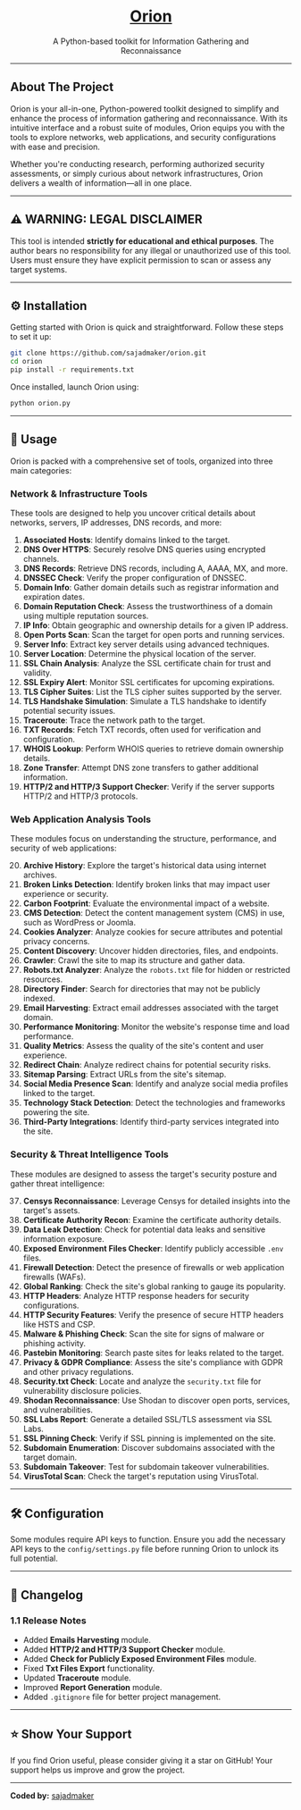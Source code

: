 <h1 align="center">
  <a href="">
    Orion
  </a>
  <br>
</h1>
<p align="center">
   A Python-based toolkit for Information Gathering and <br>Reconnaissance
</p>

---

## About The Project

Orion is your all-in-one, Python-powered toolkit designed to simplify and enhance the process of information gathering and reconnaissance. With its intuitive interface and a robust suite of modules, Orion equips you with the tools to explore networks, web applications, and security configurations with ease and precision.

Whether you're conducting research, performing authorized security assessments, or simply curious about network infrastructures, Orion delivers a wealth of information—all in one place.

---

## ⚠️ WARNING: LEGAL DISCLAIMER

This tool is intended **strictly for educational and ethical purposes**. The author bears no responsibility for any illegal or unauthorized use of this tool. Users must ensure they have explicit permission to scan or assess any target systems.

---

## ⚙️ Installation

Getting started with Orion is quick and straightforward. Follow these steps to set it up:

```bash
git clone https://github.com/sajadmaker/orion.git
cd orion
pip install -r requirements.txt
```

Once installed, launch Orion using:

```bash
python orion.py
```

---

## 📖 Usage

Orion is packed with a comprehensive set of tools, organized into three main categories:

### Network & Infrastructure Tools

These tools are designed to help you uncover critical details about networks, servers, IP addresses, DNS records, and more:

1. **Associated Hosts**: Identify domains linked to the target.
2. **DNS Over HTTPS**: Securely resolve DNS queries using encrypted channels.
3. **DNS Records**: Retrieve DNS records, including A, AAAA, MX, and more.
4. **DNSSEC Check**: Verify the proper configuration of DNSSEC.
5. **Domain Info**: Gather domain details such as registrar information and expiration dates.
6. **Domain Reputation Check**: Assess the trustworthiness of a domain using multiple reputation sources.
7. **IP Info**: Obtain geographic and ownership details for a given IP address.
8. **Open Ports Scan**: Scan the target for open ports and running services.
9. **Server Info**: Extract key server details using advanced techniques.
10. **Server Location**: Determine the physical location of the server.
11. **SSL Chain Analysis**: Analyze the SSL certificate chain for trust and validity.
12. **SSL Expiry Alert**: Monitor SSL certificates for upcoming expirations.
13. **TLS Cipher Suites**: List the TLS cipher suites supported by the server.
14. **TLS Handshake Simulation**: Simulate a TLS handshake to identify potential security issues.
15. **Traceroute**: Trace the network path to the target.
16. **TXT Records**: Fetch TXT records, often used for verification and configuration.
17. **WHOIS Lookup**: Perform WHOIS queries to retrieve domain ownership details.
18. **Zone Transfer**: Attempt DNS zone transfers to gather additional information.
19. **HTTP/2 and HTTP/3 Support Checker**: Verify if the server supports HTTP/2 and HTTP/3 protocols.

### Web Application Analysis Tools

These modules focus on understanding the structure, performance, and security of web applications:

20. **Archive History**: Explore the target's historical data using internet archives.
21. **Broken Links Detection**: Identify broken links that may impact user experience or security.
22. **Carbon Footprint**: Evaluate the environmental impact of a website.
23. **CMS Detection**: Detect the content management system (CMS) in use, such as WordPress or Joomla.
24. **Cookies Analyzer**: Analyze cookies for secure attributes and potential privacy concerns.
25. **Content Discovery**: Uncover hidden directories, files, and endpoints.
26. **Crawler**: Crawl the site to map its structure and gather data.
27. **Robots.txt Analyzer**: Analyze the `robots.txt` file for hidden or restricted resources.
28. **Directory Finder**: Search for directories that may not be publicly indexed.
29. **Email Harvesting**: Extract email addresses associated with the target domain.
30. **Performance Monitoring**: Monitor the website's response time and load performance.
31. **Quality Metrics**: Assess the quality of the site's content and user experience.
32. **Redirect Chain**: Analyze redirect chains for potential security risks.
33. **Sitemap Parsing**: Extract URLs from the site's sitemap.
34. **Social Media Presence Scan**: Identify and analyze social media profiles linked to the target.
35. **Technology Stack Detection**: Detect the technologies and frameworks powering the site.
36. **Third-Party Integrations**: Identify third-party services integrated into the site.

### Security & Threat Intelligence Tools

These modules are designed to assess the target's security posture and gather threat intelligence:

37. **Censys Reconnaissance**: Leverage Censys for detailed insights into the target's assets.
38. **Certificate Authority Recon**: Examine the certificate authority details.
39. **Data Leak Detection**: Check for potential data leaks and sensitive information exposure.
40. **Exposed Environment Files Checker**: Identify publicly accessible `.env` files.
41. **Firewall Detection**: Detect the presence of firewalls or web application firewalls (WAFs).
42. **Global Ranking**: Check the site's global ranking to gauge its popularity.
43. **HTTP Headers**: Analyze HTTP response headers for security configurations.
44. **HTTP Security Features**: Verify the presence of secure HTTP headers like HSTS and CSP.
45. **Malware & Phishing Check**: Scan the site for signs of malware or phishing activity.
46. **Pastebin Monitoring**: Search paste sites for leaks related to the target.
47. **Privacy & GDPR Compliance**: Assess the site's compliance with GDPR and other privacy regulations.
48. **Security.txt Check**: Locate and analyze the `security.txt` file for vulnerability disclosure policies.
49. **Shodan Reconnaissance**: Use Shodan to discover open ports, services, and vulnerabilities.
50. **SSL Labs Report**: Generate a detailed SSL/TLS assessment via SSL Labs.
51. **SSL Pinning Check**: Verify if SSL pinning is implemented on the site.
52. **Subdomain Enumeration**: Discover subdomains associated with the target domain.
53. **Subdomain Takeover**: Test for subdomain takeover vulnerabilities.
54. **VirusTotal Scan**: Check the target's reputation using VirusTotal.

---

## 🛠 Configuration

Some modules require API keys to function. Ensure you add the necessary API keys to the `config/settings.py` file before running Orion to unlock its full potential.

---

## 🔄 Changelog

### 1.1 Release Notes
- Added **Emails Harvesting** module.
- Added **HTTP/2 and HTTP/3 Support Checker** module.
- Added **Check for Publicly Exposed Environment Files** module.
- Fixed **Txt Files Export** functionality.
- Updated **Traceroute** module.
- Improved **Report Generation** module.
- Added `.gitignore` file for better project management.

---

## ⭐️ Show Your Support

If you find Orion useful, please consider giving it a star on GitHub! Your support helps us improve and grow the project.

---

**Coded by:** [sajadmaker](https://github.com/sajadmaker)
